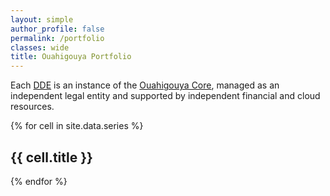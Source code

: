 ```yaml
---
layout: simple
author_profile: false
permalink: /portfolio
classes: wide
title: Ouahigouya Portfolio
---
```


Each [DDE](./glossary#dignified-data-exchange) is an instance of the
[Ouahigouya Core](./core), managed as an independent legal entity and
supported by independent financial and cloud resources.

{% for cell in site.data.series %}
  ## {{ cell.title }}
{% endfor %}
